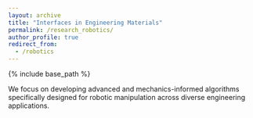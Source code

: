 ```yaml
---
layout: archive
title: "Interfaces in Engineering Materials"
permalink: /research_robotics/
author_profile: true
redirect_from:
  - /robotics
---
```


{% include base_path %}


We focus on developing advanced and mechanics-informed algorithms specifically designed for robotic manipulation across diverse engineering applications.







